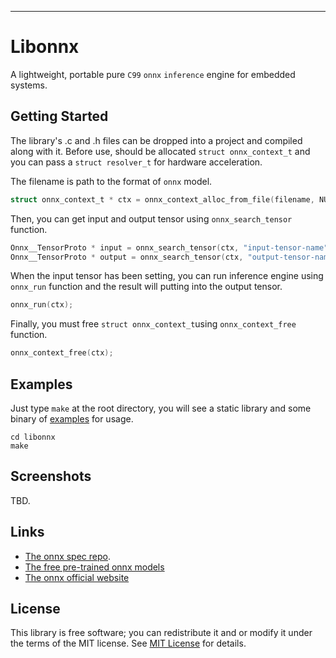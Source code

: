 

***
# Libonnx
A lightweight, portable pure `C99` `onnx` `inference` engine for embedded systems.

## Getting Started
The library's .c and .h files can be dropped into a project and compiled along with it. Before use, should be allocated `struct onnx_context_t` and you can pass a `struct resolver_t` for hardware acceleration.

The filename is path to the format of `onnx` model.

```c
struct onnx_context_t * ctx = onnx_context_alloc_from_file(filename, NULL);
```

Then, you can get input and output tensor using `onnx_search_tensor` function.

```c
Onnx__TensorProto * input = onnx_search_tensor(ctx, "input-tensor-name");
Onnx__TensorProto * output = onnx_search_tensor(ctx, "output-tensor-name");
```

When the input tensor has been setting, you can run inference engine using `onnx_run` function and the result will putting into the output tensor.

```c
onnx_run(ctx);
```

Finally, you must free `struct onnx_context_t`using `onnx_context_free` function.

```c
onnx_context_free(ctx);
```

## Examples

Just type `make` at the root directory, you will see a static library and some binary of [examples](examples) for usage.

```shell
cd libonnx
make
```

## Screenshots

TBD.

## Links

* [The onnx spec repo](https://github.com/onnx/onnx).
* [The free pre-trained onnx models](https://github.com/onnx/models)
* [The onnx official website](https://onnx.ai)

## License

This library is free software; you can redistribute it and or modify it under the terms of the MIT license. See [MIT License](LICENSE) for details.

